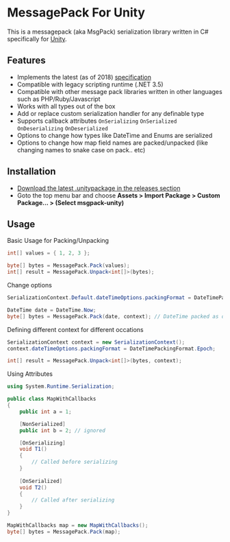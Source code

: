# MessagePack For Unity

This is a messagepack (aka MsgPack) serialization library written in C# specifically for [Unity](https://unity3d.com/unity).


## Features

- Implements the latest (as of 2018) [specification](https://github.com/msgpack/msgpack/blob/master/spec.md)
- Compatible with legacy scripting runtime (.NET 3.5)
- Compatible with other message pack libraries written in other languages such as PHP/Ruby/Javascript
- Works with all types out of the box
- Add or replace custom serialization handler for any definable type
- Supports callback attributes `OnSerializing` `OnSerialized` `OnDeserializing` `OnDeserialized`
- Options to change how types like DateTime and Enums are serialized
- Options to change how map field names are packed/unpacked (like changing names to snake case on pack.. etc)

## Installation
- [Download the latest .unitypackage in the releases section](https://github.com/taka-oyama/msgpack-unity/releases) 
- Goto the top menu bar and choose **Assets > Import Package > Custom Package... > (Select msgpack-unity)**

## Usage

Basic Usage for Packing/Unpacking

```cs
int[] values = { 1, 2, 3 };

byte[] bytes = MessagePack.Pack(values);
int[] result = MessagePack.Unpack<int[]>(bytes);
```

Change options

```cs
SerializationContext.Default.dateTimeOptions.packingFormat = DateTimePackingFormat.Epoch;

DateTime date = DateTime.Now;
byte[] bytes = MessagePack.Pack(date, context); // DateTime packed as double instead of Default Ext format.
```

Defining different context for different occations

```cs
SerializationContext context = new SerializationContext();
context.dateTimeOptions.packingFormat = DateTimePackingFormat.Epoch;

int[] result = MessagePack.Unpack<int[]>(bytes, context);
```

Using Attributes

```cs
using System.Runtime.Serialization;

public class MapWithCallbacks
{
    public int a = 1;

    [NonSerialized]
    public int b = 2; // ignored

    [OnSerializing]
    void T1()
    {        
        // Called before serializing
    }
    
    [OnSerialized]
    void T2()
    {
        // Called after serializing
    }
}

MapWithCallbacks map = new MapWithCallbacks();
byte[] bytes = MessagePack.Pack(map);
```
